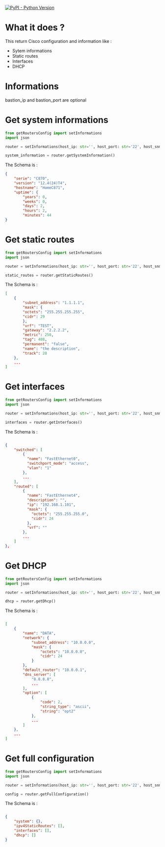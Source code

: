 [![PyPI - Python Version](https://img.shields.io/pypi/pyversions/netmiko.svg)](https://img.shields.io/pypi/pyversions/netmiko)

# What it does ?
This return Cisco configuration and information like :
 - Sytem informations
 - Static routes
 - Interfaces
 - DHCP

# Informations
bastion_ip and bastion_port are optional

# Get system informations
```python
from getRoutersConfig import setInformations
import json

router = setInformations(host_ip: str='', host_port: str='22', host_snmp_community: str='public', user: str='', password: str='', bastion_ip: str='', bastion_port: str='')

system_information = router.getSystemInformation()
```

The Schema is :
```json
{
    "serie": "C870",
    "version": "12.4(24)T4",
    "hostname": "HomeC871",
    "uptime": {
        "years": 0,
        "weeks": 0,
        "days": 2,
        "hours": 2,
        "minutes": 44
}
```

# Get static routes
```python
from getRoutersConfig import setInformations
import json

router = setInformations(host_ip: str='', host_port: str='22', host_snmp_community: str='public', user: str='', password: str='', bastion_ip: str='', bastion_port: str='')

static_routes = router.getStaticRoutes()
```

The Schema is :
```json
[
    {
        "subnet_address": "1.1.1.1",
        "mask": {
        "octets": "255.255.255.255",
        "cidr": 29
        },
        "vrf": "TEST",
        "gateway": "2.2.2.2",
        "metric": 250,
        "tag": 408,
        "permanent": "false",
        "name": "the description",
        "track": 20
    },
    ...
]
```

# Get interfaces
```python
from getRoutersConfig import setInformations
import json

router = setInformations(host_ip: str='', host_port: str='22', host_snmp_community: str='public', user: str='', password: str='', bastion_ip: str='', bastion_port: str='')

interfaces = router.getInterfaces()
```

The Schema is :
```json

{
    "switched": [
        {
          "name": "FastEthernet0",
          "switchport_mode": "access",
          "vlan": "1"
        },
        ...
    ],
    "routed": [
        {
          "name": "FastEthernet4",
          "description": "",
          "ip": "192.168.1.101",
          "mask": {
            "octets": "255.255.255.0",
            "cidr": 24
          },
          "vrf": ""
        },
        ...
    ]
},
```

# Get DHCP
```python
from getRoutersConfig import setInformations
import json

router = setInformations(host_ip: str='', host_port: str='22', host_snmp_community: str='public', user: str='', password: str='', bastion_ip: str='', bastion_port: str='')

dhcp = router.getDhcp()
```

The Schema is :
```json

[
    {
        "name": "DATA",
        "network": {
            "subnet_address": "10.0.0.0",
            "mask": {
                "octets": "10.0.0.0",
                "cidr": 24
            }
        },
        "default_router": "10.0.0.1",
        "dns_server": [
            "8.8.8.8",
            ...
        ],
        "option": [
            {
                "code": 2,
                "string_type": "ascii",
                "string": "opt2"
            },
            ...
        ]
    },
    ...
]
```

# Get full configuration
```python
from getRoutersConfig import setInformations
import json

router = setInformations(host_ip: str='', host_port: str='22', host_snmp_community: str='public', user: str='', password: str='', bastion_ip: str='', bastion_port: str='')

config = router.getFullConfiguration()
```

The Schema is :
```json

{
    "system": {},
    "ipv4StaticRoutes": [],
    "interfaces": [],
    "dhcp": []
}
```
